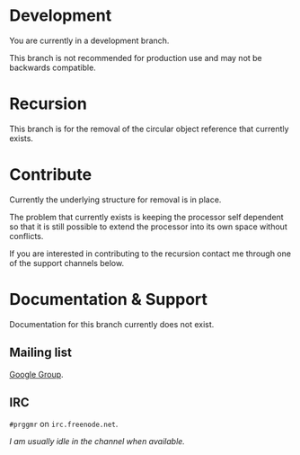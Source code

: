 # Development

You are currently in a development branch.

This branch is not recommended for production use and may not be backwards 
compatible.

# Recursion

This branch is for the removal of the circular object reference that currently 
exists.

# Contribute

Currently the underlying structure for removal is in place.

The problem that currently exists is keeping the processor self dependent so that 
it is still possible to extend the processor into its own space without conflicts.

If you are interested in contributing to the recursion contact me through one of 
the support channels below.

# Documentation & Support

Documentation for this branch currently does not exist.

## Mailing list

[Google Group](https://groups.google.com/forum/?fromgroups#!forum/prggmr).


## IRC

```#prggmr``` on ```irc.freenode.net```.

*I am usually idle in the channel when available.*